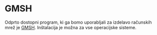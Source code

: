 # GMSH

Odprto dostopni program, ki ga bomo uporabljali za izdelavo računskih mrež je [GMSH](https://gmsh.info/). Inštalacija je možna za vse operacijske sisteme.
